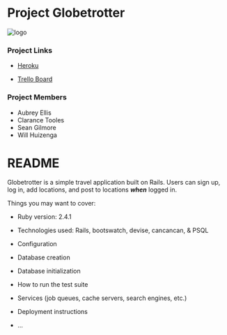 # Project Globetrotter

![logo](http://i.imgur.com/bW5SaaT.png)
### Project Links

- [Heroku](https://wdi11-project-vagabond.herokuapp.com/)

- [Trello Board](https://trello.com/b/hsTFfjCW/wdi-project-vagabond)

### Project Members

* Aubrey Ellis
* Clarance Tooles
* Sean Gilmore
* Will Huizenga

# README

Globetrotter is a simple travel application built on Rails. Users can sign up, log in, add locations, and post to locations ***when*** logged in. 

Things you may want to cover:

* Ruby version: 2.4.1

* Technologies used: Rails, bootswatch, devise, cancancan, & PSQL

* Configuration

* Database creation

* Database initialization

* How to run the test suite

* Services (job queues, cache servers, search engines, etc.)

* Deployment instructions

* ...
